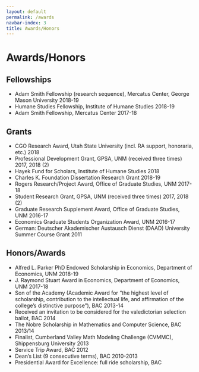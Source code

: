 ```yaml
---
layout: default
permalink: /awards
navbar-index: 3
title: Awards/Honors
---
```


Awards/Honors
========

Fellowships
-----------

- Adam Smith Fellowship (research sequence), Mercatus Center, George Mason University 2018-19
- Humane Studies Fellowship, Institute of Humane Studies 2018-19
- Adam Smith Fellowship, Mercatus Center 2017-18

Grants
------

- CGO Research Award, Utah State University (incl. RA support, honoraria, etc.) 2018
- Professional Development Grant, GPSA, UNM (received three times) 2017, 2018 (2)
- Hayek Fund for Scholars, Institute of Humane Studies 2018
- Charles K. Foundation Dissertation Research Grant 2018-19
- Rogers Research/Project Award, Office of Graduate Studies, UNM 2017-18
- Student Research Grant, GPSA, UNM (received three times) 2017, 2018 (2)
- Graduate Research Supplement Award, Office of Graduate Studies, UNM 2016-17
- Economics Graduate Students Organization Award, UNM 2016-17
- German: Deutscher Akademischer Austausch Dienst (DAAD) University Summer Course Grant 2011


Honors/Awards
-------------

- Alfred L. Parker PhD Endowed Scholarship in Economics, Department of Economics, UNM 2018-19
- J. Raymond Stuart Award in Economics, Department of Economics, UNM 2017-18
- Son of the Academy (Academic Award for “the highest level of scholarship, contribution to the intellectual life, and affirmation of the college’s distinctive purpose”), BAC 2013-14
- Received an invitation to be considered for the valedictorian selection ballot, BAC 2014
- The Nobre Scholarship in Mathematics and Computer Science, BAC 2013/14
- Finalist, Cumberland Valley Math Modeling Challenge (CVMMC), Shippensburg University 2013
- Service Trip Award, BAC 2012
- Dean’s List (9 consecutive terms), BAC 2010-2013
- Presidential Award for Excellence: full ride scholarship, BAC

